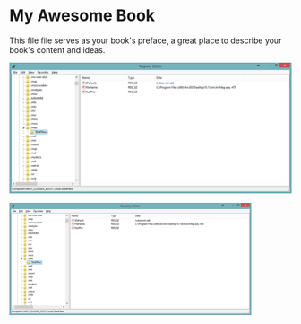 # My Awesome Book

This file file serves as your book's preface, a great place to describe your book's content and ideas.

![](/img/test.png)

<img src="/img/test.png" alt="" height="200">